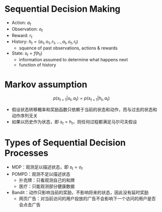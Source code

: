 # Sequential Decision Making
- Action: $a_t$
- Observation: $o_t$
- Reward: $r_t$
- History: $h_t = (a_1, o_1, r_1, ..., a_t, o_t, r_t)$
	- squence of past observations, actions & rewards
- State: $s_t = f(h_t)$
	- information assumed to determine what happens next
	- function of history 

# Markov assumption
$$p(s_{t+1} | s_t, a_t) = p(s_{t+1} | h_t, a_t)$$
- 假设状态转移概率和奖励函数只依赖于当前的状态和动作，而与过去的状态和动作序列无关
- 如果以历史作为状态，即 $s_t = h_t$，则任何过程都满足马尔可夫假设

# Types of Sequential Decision Processes
- MDP：观测足以描述状态，即 $s_t = o_t$
- POMPD：观测不足以描述状态
	- 扑克牌：只看观测自己的和牌
	- 医疗：只能观测部分健康数据
- Bandit：动作只影响当前的奖励，不影响将来的状态，因此没有延时奖励
	- 网页广告：对当前访问的用户投放的广告不会影响下一个访问的用户是否会点击广告